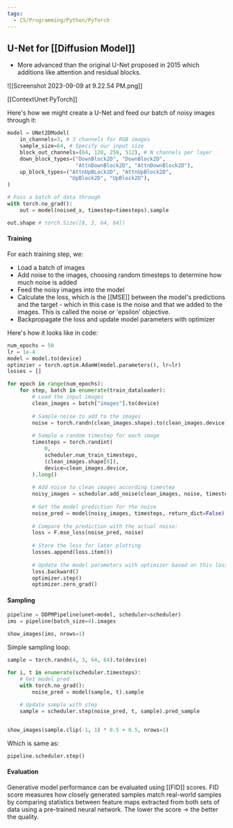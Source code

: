 ```yaml
---
tags:
  - CS/Programming/Python/PyTorch
---
```


## U-Net for [[Diffusion Model]]
- More advanced than the original U-Net proposed in 2015 which additions like attention and residual blocks.

![[Screenshot 2023-09-09 at 9.22.54 PM.png]]

[[ContextUnet PyTorch]]

Here's how we might create a U-Net and feed our batch of noisy images through it:
```python
model = UNet2DModel(
	in_channels=3, # 3 channels for RGB images
	sample_size=64, # Specify our input size
	block_out_channels=(64, 128, 256, 512), # N channels per layer
	down_block_types=("DownBlock2D", "DownBlock2D",
					  "AttnDownBlock2D", "AttnDownBlock2D"),
	up_block_types=("AttnUpBLock2D", "AttnUpBlock2D",
					"UpBlock2D", "UpBlock2D"),
)

# Pass a batch of data through
with torch.no_grad():
	out = model(noised_x, timestep=timesteps).sample

out.shape # torch.Size([8, 3, 64, 64])
```


#### Training

For each training step, we:
- Load a batch of images
- Add noise to the images, choosing random timesteps to determine how much noise is added
- Feed the noisy images into the model
- Calculate the loss, which is the [[MSE]] between the model's predictions and the target - which in this case is the noise and that we added to the images. This is called the noise or 'epsilon' objective.
- Backpropagate the loss and update model parameters with optimizer

Here's how it looks like in code:
```python
num_epochs = 50
lr = 1e-4
model = model.to(device)
optimzier = torch.optim.AdamW(model.parameters(), lr=lr)
losses = []

for epoch in range(num_epochs):
	for step, batch in enumerate(train_dataloader):
		# Load the input images
		clean_images = batch["images"].to(device)
		
		# Sample noise to add to the images
		noise = torch.randn(clean_images.shape).to(clean_images.device)
		
		# Sample a random timestep for each image
		timesteps = torch.randint(
			0,
			scheduler.num_train_timesteps,
			(clean_images.shape[0]),
			device=clean_images.device,
		).long()
		
		# Add noise to clean images according timestep
		noisy_images = schedular.add_noise(clean_images, noise, timesteps)
		
		# Get the model prediction for the noise
		noise_pred = model(noisy_images, timesteps, return_dict=False)[0]
		
		# Compare the prediction with the actual noise:
		loss = F.mse_loss(noise_pred, noise)
		
		# Store the loss for later plotting
		losses.append(loss.item())
		
		# Update the model parameters with optimizer based on this loss
		loss.backward()
		optimizer.step()
		optimizer.zero_grad()


```


#### Sampling
```python
pipeline = DDPMPipeline(unet=model, scheduler=scheduler)
ims = pipeline(batch_size=4).images

show_images(ims, nrows=1)
```

Simple sampling loop:
```python
sample = torch.randn(4, 3, 64, 64).to(device)

for i, t in enumerate(scheduler.timesteps):
	# Get model pred
	with torch.no_grad():
		noise_pred = model(sample, t).sample
	
	# Update sample with step
	sample = scheduler.step(noise_pred, t, sample).pred_sample


show_images(sample.clip(-1, 1) * 0.5 + 0.5, nrows=1)
```

Which is same as:
```python
pipeline.scheduler.step()
```

#### Evaluation
Generative model performance can be evaluated using [[FID]] scores. FID score measures how closely generated samples match real-world samples by comparing statistics between feature maps extracted from both sets of data using a pre-trained neural network.
The lower the score -> the better the quality.


